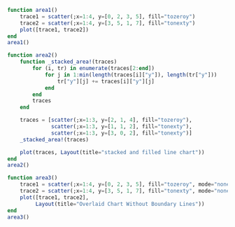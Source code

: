 ```julia
function area1()
    trace1 = scatter(;x=1:4, y=[0, 2, 3, 5], fill="tozeroy")
    trace2 = scatter(;x=1:4, y=[3, 5, 1, 7], fill="tonexty")
    plot([trace1, trace2])
end
area1()
```


<div id="c5f2e1f3-9a25-4ad5-a7ae-df70ebaa9ba2" class="plotly-graph-div"></div>

<script>
    window.PLOTLYENV=window.PLOTLYENV || {};
    window.PLOTLYENV.BASE_URL="https://plot.ly";
    Plotly.newPlot('c5f2e1f3-9a25-4ad5-a7ae-df70ebaa9ba2', [{"y":[0,2,3,5],"type":"scatter","fill":"tozeroy","x":[1,2,3,4]},{"y":[3,5,1,7],"type":"scatter","fill":"tonexty","x":[1,2,3,4]}],
               {"margin":{"l":50,"b":60,"r":50,"t":60}}, {showLink: false});

 </script>



```julia
function area2()
    function _stacked_area!(traces)
        for (i, tr) in enumerate(traces[2:end])
            for j in 1:min(length(traces[i]["y"]), length(tr["y"]))
                tr["y"][j] += traces[i]["y"][j]
            end
        end
        traces
    end

    traces = [scatter(;x=1:3, y=[2, 1, 4], fill="tozeroy"),
              scatter(;x=1:3, y=[1, 1, 2], fill="tonexty"),
              scatter(;x=1:3, y=[3, 0, 2], fill="tonexty")]
    _stacked_area!(traces)

    plot(traces, Layout(title="stacked and filled line chart"))
end
area2()
```


<div id="47787e9f-00fb-452d-a76b-acd9d0ebc9d2" class="plotly-graph-div"></div>

<script>
    window.PLOTLYENV=window.PLOTLYENV || {};
    window.PLOTLYENV.BASE_URL="https://plot.ly";
    Plotly.newPlot('47787e9f-00fb-452d-a76b-acd9d0ebc9d2', [{"y":[2,1,4],"type":"scatter","fill":"tozeroy","x":[1,2,3]},{"y":[3,2,6],"type":"scatter","fill":"tonexty","x":[1,2,3]},{"y":[6,2,8],"type":"scatter","fill":"tonexty","x":[1,2,3]}],
               {"margin":{"l":50,"b":60,"r":50,"t":60},"title":"stacked and filled line chart"}, {showLink: false});

 </script>



```julia
function area3()
    trace1 = scatter(;x=1:4, y=[0, 2, 3, 5], fill="tozeroy", mode="none")
    trace2 = scatter(;x=1:4, y=[3, 5, 1, 7], fill="tonexty", mode="none")
    plot([trace1, trace2],
         Layout(title="Overlaid Chart Without Boundary Lines"))
end
area3()
```


<div id="ed675bd7-e7ca-4dc2-bae6-fd4f8b581a0f" class="plotly-graph-div"></div>

<script>
    window.PLOTLYENV=window.PLOTLYENV || {};
    window.PLOTLYENV.BASE_URL="https://plot.ly";
    Plotly.newPlot('ed675bd7-e7ca-4dc2-bae6-fd4f8b581a0f', [{"mode":"none","y":[0,2,3,5],"type":"scatter","fill":"tozeroy","x":[1,2,3,4]},{"mode":"none","y":[3,5,1,7],"type":"scatter","fill":"tonexty","x":[1,2,3,4]}],
               {"margin":{"l":50,"b":60,"r":50,"t":60},"title":"Overlaid Chart Without Boundary Lines"}, {showLink: false});

 </script>



